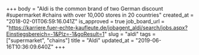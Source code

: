 +++
body = "Aldi is the common brand of two German discount #supermarket #chains with over 10,000 stores in 20 countries"
created_at = "2018-02-01T06:59:16.041Z"
is_approved = true
job_board_url = "https://karriere.fuer-echte-kaufleute.de/jobagent_aldi/search/jobs.aspx?Einstiegsbereich=-1&Plz=-1&goResult=1"
slug = "aldi"
tags = ["supermarket", "chains"]
title = "Aldi"
updated_at = "2019-06-16T10:36:09.640Z"
+++
